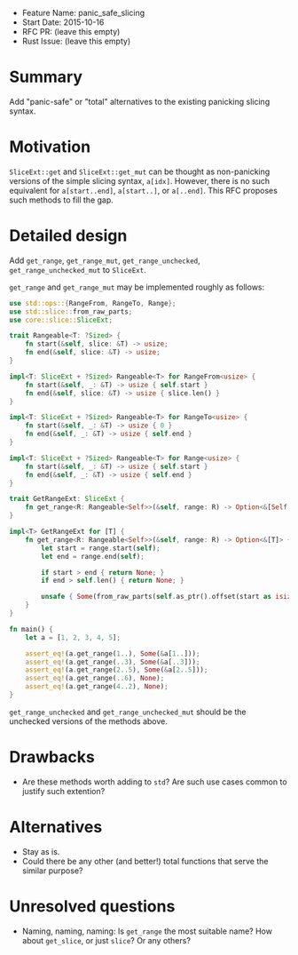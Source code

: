 - Feature Name: panic_safe_slicing
- Start Date: 2015-10-16
- RFC PR: (leave this empty)
- Rust Issue: (leave this empty)

# Summary

Add "panic-safe" or "total" alternatives to the existing panicking slicing syntax.

# Motivation

`SliceExt::get` and `SliceExt::get_mut` can be thought as non-panicking versions of the simple
slicing syntax, `a[idx]`. However, there is no such equivalent for `a[start..end]`, `a[start..]`,
or `a[..end]`. This RFC proposes such methods to fill the gap.

# Detailed design

Add `get_range`, `get_range_mut`, `get_range_unchecked`, `get_range_unchecked_mut` to `SliceExt`.

`get_range` and `get_range_mut` may be implemented roughly as follows:

```rust
use std::ops::{RangeFrom, RangeTo, Range};
use std::slice::from_raw_parts;
use core::slice::SliceExt;

trait Rangeable<T: ?Sized> {
    fn start(&self, slice: &T) -> usize;
    fn end(&self, slice: &T) -> usize;
}

impl<T: SliceExt + ?Sized> Rangeable<T> for RangeFrom<usize> {
    fn start(&self, _: &T) -> usize { self.start }
    fn end(&self, slice: &T) -> usize { slice.len() }
}

impl<T: SliceExt + ?Sized> Rangeable<T> for RangeTo<usize> {
    fn start(&self, _: &T) -> usize { 0 }
    fn end(&self, _: &T) -> usize { self.end }
}

impl<T: SliceExt + ?Sized> Rangeable<T> for Range<usize> {
    fn start(&self, _: &T) -> usize { self.start }
    fn end(&self, _: &T) -> usize { self.end }
}

trait GetRangeExt: SliceExt {
    fn get_range<R: Rangeable<Self>>(&self, range: R) -> Option<&[Self::Item]>;
}

impl<T> GetRangeExt for [T] {
    fn get_range<R: Rangeable<Self>>(&self, range: R) -> Option<&[T]> {
        let start = range.start(self);
        let end = range.end(self);

        if start > end { return None; }
        if end > self.len() { return None; }

        unsafe { Some(from_raw_parts(self.as_ptr().offset(start as isize), end - start)) }
    }
}

fn main() {
    let a = [1, 2, 3, 4, 5];

    assert_eq!(a.get_range(1..), Some(&a[1..]));
    assert_eq!(a.get_range(..3), Some(&a[..3]));
    assert_eq!(a.get_range(2..5), Some(&a[2..5]));
    assert_eq!(a.get_range(..6), None);
    assert_eq!(a.get_range(4..2), None);
}
```

`get_range_unchecked` and `get_range_unchecked_mut` should be the unchecked versions of the methods
above.

# Drawbacks

- Are these methods worth adding to `std`? Are such use cases common to justify such extention?

# Alternatives

- Stay as is.
- Could there be any other (and better!) total functions that serve the similar purpose?

# Unresolved questions

- Naming, naming, naming: Is `get_range` the most suitable name? How about `get_slice`, or just
  `slice`? Or any others?
